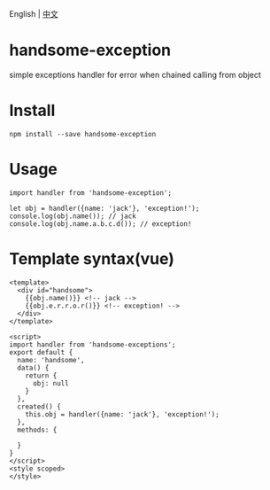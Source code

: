 English | [中文](https://github.com/HandsomeWalker/handsome-exception/blob/master/README_zh.md)
# handsome-exception
simple exceptions handler for error when chained calling from object
# Install
```
npm install --save handsome-exception
```
# Usage
```
import handler from 'handsome-exception';

let obj = handler({name: 'jack'}, 'exception!');
console.log(obj.name()); // jack
console.log(obj.name.a.b.c.d()); // exception!
```
# Template syntax(vue)
```
<template>
  <div id="handsome">
    {{obj.name()}} <!-- jack -->
    {{obj.e.r.r.o.r()}} <!-- exception! -->
  </div>
</template>

<script>
import handler from 'handsome-exceptions';
export default {
  name: 'handsome',
  data() {
    return {
      obj: null
    }
  },
  created() {
    this.obj = handler({name: 'jack'}, 'exception!');
  },
  methods: {

  }
}
</script>
<style scoped>
</style>
```
